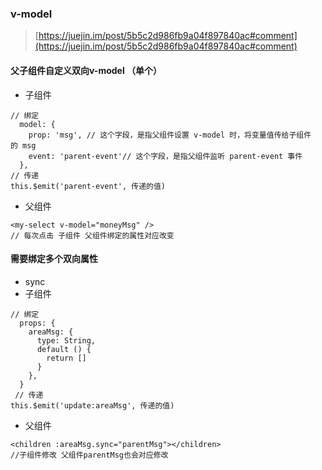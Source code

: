 ### v-model
>[https://juejin.im/post/5b5c2d986fb9a04f897840ac#comment](https://juejin.im/post/5b5c2d986fb9a04f897840ac#comment)

#### 父子组件自定义双向v-model  （单个）
* 子组件
```
// 绑定
  model: {
    prop: 'msg', // 这个字段，是指父组件设置 v-model 时，将变量值传给子组件的 msg
    event: 'parent-event'// 这个字段，是指父组件监听 parent-event 事件
  },
// 传递
this.$emit('parent-event', 传递的值)

```
* 父组件
```
<my-select v-model="moneyMsg" />
// 每次点击 子组件 父组件绑定的属性对应改变
```
#### 需要绑定多个双向属性
* sync 
* 子组件
```
// 绑定
  props: {
    areaMsg: {
      type: String,
      default () {
        return []
      }
    },
  }
 // 传递
this.$emit('update:areaMsg', 传递的值)
```
* 父组件
```
<children :areaMsg.sync="parentMsg"></children>
//子组件修改 父组件parentMsg也会对应修改
```